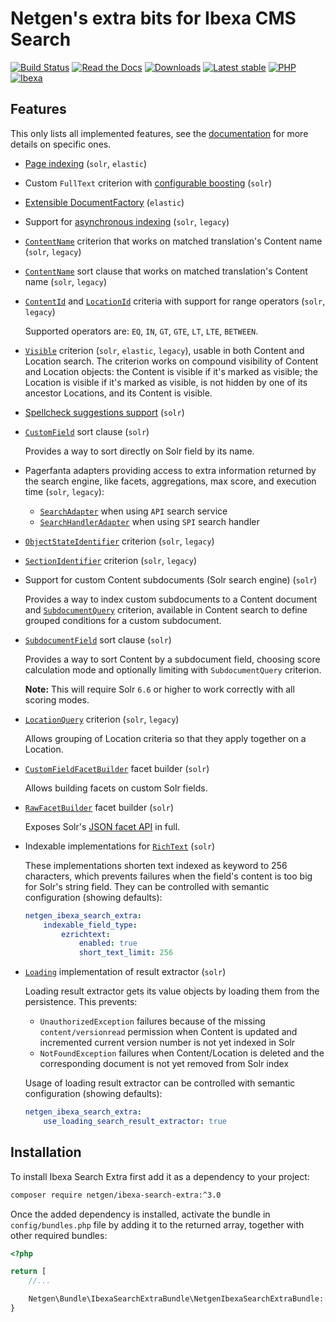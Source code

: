 # Netgen's extra bits for Ibexa CMS Search

[![Build Status](https://img.shields.io/github/actions/workflow/status/netgen/ibexa-search-extra/tests.yml?branch=master)](https://github.com/netgen/ibexa-search-extra/actions)
[![Read the Docs](https://img.shields.io/readthedocs/netgens-search-extra-for-ibexa-cms)](https://docs.netgen.io/projects/search-extra)
[![Downloads](https://img.shields.io/packagist/dt/netgen/ibexa-search-extra.svg)](https://packagist.org/packages/netgen/ibexa-search-extra)
[![Latest stable](https://img.shields.io/github/release/netgen/ibexa-search-extra.svg)](https://packagist.org/packages/netgen/ibexa-search-extra)
[![PHP](https://img.shields.io/badge/PHP-%E2%89%A5%208.1-%238892BF.svg)](https://secure.php.net/)
[![Ibexa](https://img.shields.io/badge/Ibexa-%E2%89%A5%204.6-orange.svg)](https://ibexa.co/)

## Features

This only lists all implemented features, see the
[documentation](https://docs.netgen.io/projects/search-extra)
for more details on specific ones.

- [Page indexing](https://docs.netgen.io/projects/search-extra/en/latest/reference/page_indexing.html) (`solr`, `elastic`)

- Custom `FullText` criterion with [configurable boosting](https://docs.netgen.io/projects/search-extra/en/latest/reference/fulltext_search_boosting.html) (`solr`)

- [Extensible DocumentFactory](https://docs.netgen.io/projects/search-extra/en/latest/reference/document_factory.html) (`elastic`)

- Support for [asynchronous indexing](https://docs.netgen.io/projects/search-extra/en/latest/reference/asynchronous_indexing.html) (`solr`, `legacy`)

- [`ContentName`](https://github.com/netgen/ibexa-search-extra/blob/master/lib/API/Values/Content/Query/Criterion/ContentName.php) criterion that works on matched translation's Content name (`solr`, `legacy`)

- [`ContentName`](https://github.com/netgen/ibexa-search-extra/blob/master/lib/API/Values/Content/Query/SortClause/ContentName.php) sort clause that works on matched translation's Content name (`solr`, `legacy`)

- [`ContentId`](https://github.com/netgen/ibexa-search-extra/blob/master/lib/API/Values/Content/Query/Criterion/ContentId.php) and [`LocationId`](https://github.com/netgen/ibexa-search-extra/blob/master/lib/API/Values/Content/Query/Criterion/LocationId.php) criteria with support for range operators (`solr`, `legacy`)

  Supported operators are: `EQ`, `IN`, `GT`, `GTE`, `LT`, `LTE`, `BETWEEN`.

- [`Visible`](https://github.com/netgen/ibexa-search-extra/blob/master/lib/API/Values/Content/Query/Criterion/Visible.php) criterion (`solr`, `elastic`, `legacy`),
  usable in both Content and Location search. The criterion works on compound visibility of Content and Location objects:
  the Content is visible if it's marked as visible; the Location is visible if it's marked as visible, is not hidden by
  one of its ancestor Locations, and its Content is visible.

- [Spellcheck suggestions support](https://docs.netgen.io/projects/search-extra/en/latest/reference/spellcheck_suggestions.html) (`solr`)

- [`CustomField`](https://github.com/netgen/ibexa-search-extra/blob/master/lib/API/Values/Content/Query/SortClause/CustomField.php) sort clause (`solr`)

  Provides a way to sort directly on Solr field by its name.

- Pagerfanta adapters providing access to extra information returned by the search
  engine, like facets, aggregations, max score, and execution time (`solr`, `legacy`):

  - [`SearchAdapter`](https://github.com/netgen/ibexa-search-extra/blob/master/lib/Core/Pagination/Pagerfanta/SearchAdapter.php) when using `API` search service
  - [`SearchHandlerAdapter`](https://github.com/netgen/ibexa-search-extra/blob/master/lib/Core/Pagination/Pagerfanta/SearchHandlerAdapter.php) when using `SPI` search handler

- [`ObjectStateIdentifier`](https://github.com/netgen/ibexa-search-extra/blob/master/lib/API/Values/Content/Query/Criterion/ObjectStateIdentifier.php) criterion (`solr`, `legacy`)
- [`SectionIdentifier`](https://github.com/netgen/ibexa-search-extra/blob/master/lib/API/Values/Content/Query/Criterion/SectionIdentifier.php) criterion (`solr`, `legacy`)
- Support for custom Content subdocuments (Solr search engine) (`solr`)

  Provides a way to index custom subdocuments to a Content document and
  [`SubdocumentQuery`](https://github.com/netgen/ibexa-search-extra/blob/master/lib/API/Values/Content/Query/Criterion/SubdocumentQuery.php)
  criterion, available in Content search to define grouped conditions for a custom subdocument.

- [`SubdocumentField`](https://github.com/netgen/ibexa-search-extra/blob/master/lib/API/Values/Content/Query/SortClause/SubdocumentField.php) sort clause (`solr`)

  Provides a way to sort Content by a subdocument field, choosing score calculation mode and optionally limiting with `SubdocumentQuery` criterion.

  **Note:** This will require Solr `6.6` or higher to work correctly with all scoring modes.

- [`LocationQuery`](https://github.com/netgen/ibexa-search-extra/blob/master/lib/API/Values/Content/Query/Criterion/LocationQuery.php) criterion (`solr`, `legacy`)

  Allows grouping of Location criteria so that they apply together on a Location.

- [`CustomFieldFacetBuilder`](https://github.com/netgen/ibexa-search-extra/blob/master/lib/API/Values/Content/Query/FacetBuilder/CustomFieldFacetBuilder.php) facet builder (`solr`)

  Allows building facets on custom Solr fields.

- [`RawFacetBuilder`](https://github.com/netgen/ibexa-search-extra/blob/master/lib/Core/Search/Solr/API/FacetBuilder/RawFacetBuilder.php) facet builder (`solr`)

  Exposes Solr's [JSON facet API](https://lucene.apache.org/solr/guide/7_4/json-facet-api.html) in full.

- Indexable implementations for [`RichText`](https://github.com/netgen/ibexa-search-extra/blob/master/lib/Core/FieldType/RichText/Indexable.php) (`solr`)

  These implementations shorten text indexed as keyword to 256 characters, which prevents failures
  when the field's content is too big for Solr's string field. They can be controlled with
  semantic configuration (showing defaults):

  ```yaml
  netgen_ibexa_search_extra:
      indexable_field_type:
          ezrichtext:
              enabled: true
              short_text_limit: 256
  ```

- [`Loading`](https://github.com/netgen/ibexa-search-extra/blob/master/lib/Core/Search/Solr/ResultExtractor/LoadingResultExtractor.php) implementation of result extractor (`solr`)

  Loading result extractor gets its value objects
  by loading them from the persistence.
  This prevents:

    - `UnauthorizedException` failures because of the missing `content/versionread` permission
    when Content is updated and incremented current version number is not yet indexed in Solr
    - `NotFoundException` failures when Content/Location is deleted and the corresponding document
    is not yet removed from Solr index

  Usage of loading result extractor can be controlled with semantic configuration (showing defaults):

  ```yaml
  netgen_ibexa_search_extra:
      use_loading_search_result_extractor: true
  ```

## Installation

To install Ibexa Search Extra first add it as a dependency to your project:

```sh
composer require netgen/ibexa-search-extra:^3.0
```

Once the added dependency is installed, activate the bundle in `config/bundles.php` file by adding it to the returned array, together with other required bundles:

```php
<?php

return [
    //...

    Netgen\Bundle\IbexaSearchExtraBundle\NetgenIbexaSearchExtraBundle::class => ['all' => true],
}
```
